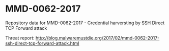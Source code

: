 # MMD-0062-2017
Repository data for MMD-0062-2017 - Credential harversting by SSH Direct TCP Forward attack

Threat report: http://blog.malwaremustdie.org/2017/02/mmd-0062-2017-ssh-direct-tcp-forward-attack.html
